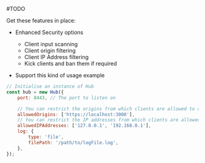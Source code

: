 #TODO

Get these features in place:

-   Enhanced Security options

    -   Client input scanning
    -   Client origin filtering
    -   Client IP Address filtering
    -   Kick clients and ban them if required

-   Support this kind of usage example

```javascript
// Initialise an instance of Hub
const hub = new Hub({
	port: 8443, // The port to listen on

	// You can restrict the origins from which clients are allowed to connect from
	allowedOrigins: ['https://localhost:3000'],
	// You can restrict the IP addresses from which clients are allowed to connect from
	allowedIPAddresses: ['127.0.0.1', '192.168.0.1'],
	log: {
		type: 'file',
		filePath: '/path/to/logFile.log',
	},
});
```
